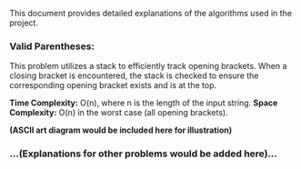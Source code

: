 This document provides detailed explanations of the algorithms used in the project.

### Valid Parentheses:

This problem utilizes a stack to efficiently track opening brackets. When a closing bracket is encountered, the stack is checked to ensure the corresponding opening bracket exists and is at the top.

**Time Complexity:** O(n), where n is the length of the input string.
**Space Complexity:** O(n) in the worst case (all opening brackets).

**(ASCII art diagram would be included here for illustration)**

### ...(Explanations for other problems would be added here)...